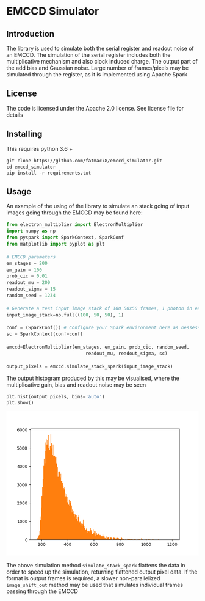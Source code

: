 # EMCCD Simulator

## Introduction

The library is used to simulate both the serial register and readout noise of an EMCCD.  The simulation of the serial register includes both the multiplicative mechanism and also clock induced charge.  The output part of the add bias and Gaussian noise. Large number of frames/pixels may be simulated through the register, as it is implemented using Apache Spark


## License

The code is licensed under the Apache 2.0 license. See license file for details

## Installing

This requires python 3.6 +

```shell script
git clone https://github.com/fatmac78/emccd_simulator.git
cd emccd_simulator
pip install -r requirements.txt
```

## Usage

An example of the using of the library to simulate an stack going of input images going through the EMCCD may be found here:

```python
from electron_multiplier import ElectronMultiplier
import numpy as np
from pyspark import SparkContext, SparkConf
from matplotlib import pyplot as plt

# EMCCD parameters
em_stages = 200
em_gain = 100
prob_cic = 0.01  
readout_mu = 200
readout_sigma = 15
random_seed = 1234

# Generate a test input image stack of 100 50x50 frames, 1 photon in each (250k input photons)
input_image_stack=np.full((100, 50, 50), 1)   

conf = (SparkConf()) # Configure your Spark environment here as nessessary
sc = SparkContext(conf=conf)

emccd=ElectronMultiplier(em_stages, em_gain, prob_cic, random_seed, 
                             readout_mu, readout_sigma, sc)

output_pixels = emccd.simulate_stack_spark(input_image_stack)

```

The output histogram produced by this may be visualised, where the multiplicative gain, bias and readout noise may be seen

```python
plt.hist(output_pixels, bins='auto')
plt.show()
```

![plot](./images/example_100gain_sim.png)

The above simulation method `simulate_stack_spark` flattens the data in order to speed up the simulation, returning flattened output pixel data.  If the format is output frames is required, a slower non-parallelized `image_shift_out` method may be used that simulates individual frames passing through the EMCCD 


